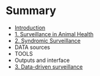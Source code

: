 # Summary

* [Introduction](README.md)
* [1. Surveillance in Animal Health](chapter1.md)
* [2. Syndromic Surveillance](syndromic-surveillance.md)
* DATA sources
* TOOLS
* Outputs and interface
* [3. Data-driven surveillance](data-driven-surveillance.md)

